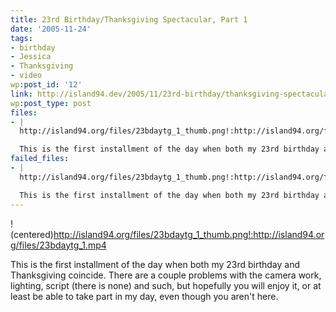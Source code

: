 ```yaml
---
title: 23rd Birthday/Thanksgiving Spectacular, Part 1
date: '2005-11-24'
tags:
- birthday
- Jessica
- Thanksgiving
- video
wp:post_id: '12'
link: http://island94.dev/2005/11/23rd-birthday/thanksgiving-spectacular-part-1/
wp:post_type: post
files:
- |
  http://island94.org/files/23bdaytg_1_thumb.png!:http://island94.org/files/23bdaytg_1.mp4

  This is the first installment of the day when both my 23rd birthday and Thanksgiving coincide.  There are a couple problems with the camera work, lighting, script (there is none) and such, but hopefully you will enjoy it, or at least be able to take part in my day, even though you aren't here.
failed_files:
- |
  http://island94.org/files/23bdaytg_1_thumb.png!:http://island94.org/files/23bdaytg_1.mp4

  This is the first installment of the day when both my 23rd birthday and Thanksgiving coincide.  There are a couple problems with the camera work, lighting, script (there is none) and such, but hopefully you will enjoy it, or at least be able to take part in my day, even though you aren't here.
---
```


!(centered)http://island94.org/files/23bdaytg_1_thumb.png!:http://island94.org/files/23bdaytg_1.mp4

This is the first installment of the day when both my 23rd birthday and Thanksgiving coincide.  There are a couple problems with the camera work, lighting, script (there is none) and such, but hopefully you will enjoy it, or at least be able to take part in my day, even though you aren't here.
